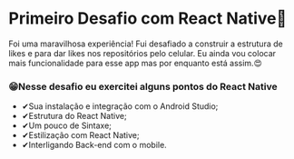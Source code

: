 <h1>Primeiro Desafio com React Native🚀</h1>

<p>Foi uma maravilhosa experiência! Fui desafiado a construir a estrutura de likes e para dar likes nos repositórios pelo celular. Eu ainda vou colocar mais funcionalidade para esse app mas por enquanto está assim.😍</p>

<h3>😁Nesse desafio eu exercitei alguns pontos do React Native</h3>

- ✔Sua instalação e integração com o Android Studio;
- ✔Estrutura do React Native;
- ✔Um pouco de Sintaxe;
- ✔Estilização com React Native;
- ✔Interligando Back-end com o mobile.

